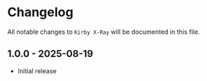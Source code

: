 # Changelog

All notable changes to `Kirby X-Ray` will be documented in this file.

## 1.0.0 - 2025-08-19

- Initial release
